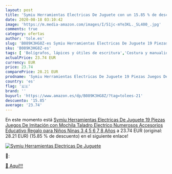 ```yaml
---
layout: post
title: 'Symiu Herramientas Electricas De Juguete con un 15.85 % de descuento'
date: 2020-08-18 03:10:42
image: 'https://m.media-amazon.com/images/I/51jc-mYe3KL._SL400_.jpg'
comments: true
category: ofertas
author: 'tole.es'
slug: 'B089K3HG8Z-es Symiu Herramientas Electricas De Juguete 19 Piezas Juegos...'
sku: 'B089K3HG8Z-es'
tags: [ 'Bolígrafos, lápices y útiles de escritura','Costura y manualidades','Dibujo','Hogar y cocina','Lápices','Marcadores','Materiales de dibujo','Oficina y papelería','Portaminas','Rotuladores y subrayadores','Subrayadores','mochila', ]
actualPrice: 23.74 EUR
currency: EUR
price: 23.74
comparePrice: 28.21 EUR
prodname: 'Symiu Herramientas Electricas De Juguete 19 Piezas Juegos De Imitación con Mochila Taladro Electrico Numerosos Accesorios Educativo Regalo para Niños Ninas 3 4 5 6 7 8 Años'
country: 'es'
flag: '🇪🇸'
brand: ''
buyurl: 'https://www.amazon.es/dp/B089K3HG8Z/?tag=tolees-21'
descuento: '15.85'
average: '23.74'
---
```


En este momento está [Symiu Herramientas Electricas De Juguete 19 Piezas Juegos De Imitación con Mochila Taladro Electrico Numerosos Accesorios Educativo Regalo para Niños Ninas 3 4 5 6 7 8 Años](https://www.amazon.es/dp/B089K3HG8Z/?tag=tolees-21) a 23.74 EUR (original: 28.21 EUR) (15.85 %  de descuento) en el siguiente enlace!

[![Symiu Herramientas Electricas De Juguete](https://m.media-amazon.com/images/I/51jc-mYe3KL._SL400_.jpg)](https://www.amazon.es/dp/B089K3HG8Z/?tag=tolees-21)

🔎:


[🛒 Aquí!!!](https://www.amazon.es/dp/B089K3HG8Z/?tag=tolees-21)
